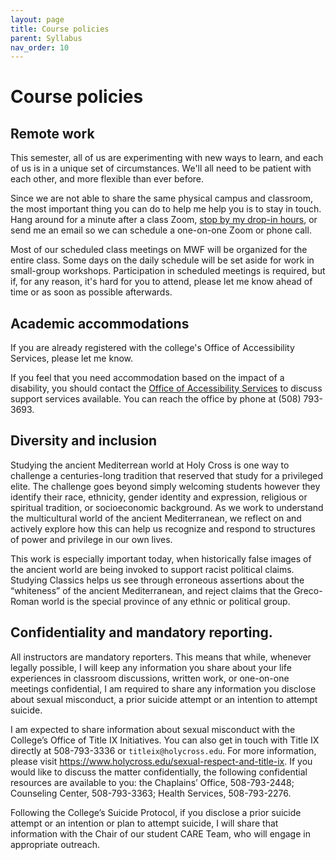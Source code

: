 ```yaml
---
layout: page
title: Course policies
parent: Syllabus
nav_order: 10
---
```



# Course policies


## Remote work

This semester, all of us are experimenting with new ways to learn, and each of us is in a unique set of circumstances.  We'll all need to be  patient with each other, and more flexible than ever before.

Since we are not able to share the same physical campus and classroom, the most important thing you can do to help me help you is to stay in touch.   Hang around for a minute after a class Zoom, [stop by my drop-in hours](../contact/), or send me an email so we can schedule a one-on-one Zoom or phone call.

Most of our scheduled class meetings on MWF will be organized for the entire class.  Some days on the daily schedule will be set aside for work in small-group workshops.  Participation in scheduled meetings is required, but if, for any reason, it's hard for you to attend, please let me know ahead of time or as soon as possible afterwards.  


## Academic accommodations

If you are already registered with the college's Office of Accessibility Services, please let me know.

If you feel that you need accommodation based on the impact of a disability, you should contact the [Office of Accessibility Services](https://www.holycross.edu/health-wellness-and-access/office-accessibility-services) to discuss support services available.  You can reach the office by phone at (508) 793-3693.

## Diversity and inclusion

Studying the ancient Mediterrean world at Holy Cross is one way to challenge a centuries-long tradition that reserved that study for a privileged elite. The challenge goes beyond simply welcoming students however they identify their race, ethnicity, gender identity and expression, religious or spiritual tradition, or socioeconomic background. As we work to understand the multicultural world of the ancient Mediterranean, we reflect on and actively explore how this can help us recognize and respond to structures of power and privilege in our own lives.

This work is especially important today, when historically false images of the ancient world are being invoked to support racist political claims. Studying Classics helps us see through erroneous assertions about the “whiteness” of the ancient Mediterranean, and reject claims that the Greco-Roman world is the special province of any ethnic or political group.

## Confidentiality and mandatory reporting.

All instructors are mandatory reporters. This means that while, whenever legally possible,  I will keep any information you share about your life experiences in classroom discussions, written work, or one-on-one meetings confidential, I am required to share any information you disclose about sexual misconduct, a prior suicide attempt or an intention to attempt suicide.

I am expected to share information about sexual misconduct with the College’s Office of Title IX Initiatives. You can also get in touch with Title IX directly at 508-793-3336 or `titleix@holycross.edu`. For more information, please visit <https://www.holycross.edu/sexual-respect-and-title-ix>. If you would like to discuss the matter confidentially, the following confidential resources are available to you: the Chaplains’ Office, 508-793-2448; Counseling Center, 508-793-3363; Health Services, 508-793-2276.

Following the College’s Suicide Protocol, if you disclose a prior suicide attempt or an intention or plan to attempt suicide, I will share that information with the Chair of our student CARE Team, who will engage in appropriate outreach.

